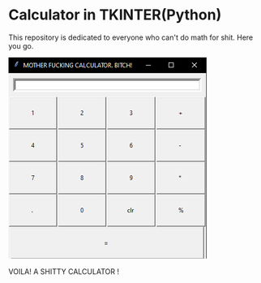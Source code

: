 # Calculator in TKINTER(Python)

This repository is dedicated to everyone who can't do math for shit. 
Here you go.

<img src = "./img/Capture.PNG" >

VOILA! A SHITTY CALCULATOR !